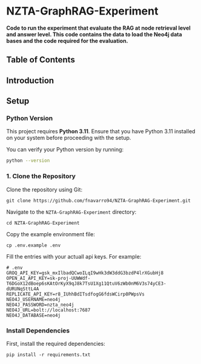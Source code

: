 # NZTA-GraphRAG-Experiment

**Code to run the experiment that evaluate the RAG at node retrieval level and answer level. This code contains the data to load the Neo4j data bases and the code required for the evaluation.**


## Table of Contents


## Introduction



## Setup

### Python Version

This project requires **Python 3.11**. Ensure that you have Python 3.11 installed on your system before proceeding with the setup.

You can verify your Python version by running:

```bash
python --version
```


### 1. Clone the Repository

Clone the repository using Git:

```{bash}
git clone https://github.com/fnavarro94/NZTA-GraphRAG-Experiment.git
```


Navigate to the `NZTA-GraphRAG-Experiment` directory:

```{bash}
cd NZTA-GraphRAG-Experiment
```

Copy the example environment file:

```{bash}
cp .env.example .env
```

Fill the entries with your actuall api keys. For example:

```{dotenv}
# .env
GROQ_API_KEY=gsk_mxIlbadQCwoILqI9wHk3dW3ddG3bzdP4lrXGubHj8
OPEN_AI_API_KEY=sk-proj-UUWWdf-T6DGoX12dBoep6sKAtOrKyX9qJ8k7TsU1Xg11QtuV6zWb0nM6V3s74yCE3-dURUNqSttL4A
REPLICATE_API_KEY=r8_IUhhBdITsdfogG6fdsWCirp0PWpsVs
NEO4J_USERNAME=neo4j
NEO4J_PASSWORD=nzta_neo4j
NEO4J_URL=bolt://localhost:7687
NEO4J_DATABASE=neo4j
```

### Install Dependencies

First, install the required dependencies:

```{bash}
pip install -r requirements.txt
```




